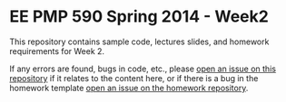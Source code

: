 EE PMP 590 Spring 2014 - Week2
=====

This repository contains sample code, lectures slides, and homework requirements for Week 2.



If any errors are found, bugs in code, etc., please [open an issue on this repository](https://github.com/EE590-Spring2014/Materials/issues/new) if it relates to the content here, or if there is a bug in the homework template [open an issue on the homework repository](https://github.com/EE590-Spring2014/Homework2/issues/new).
